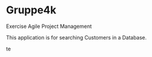 # Gruppe4k
Exercise Agile Project Management

This application is for searching Customers in a Database.

te
